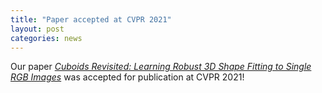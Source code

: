 ```yaml
---
title: "Paper accepted at CVPR 2021"
layout: post
categories: news
---
```


Our paper *[Cuboids Revisited: Learning Robust 3D Shape Fitting to Single RGB Images](https://arxiv.org/abs/2105.02047)* was accepted for publication at CVPR 2021!
